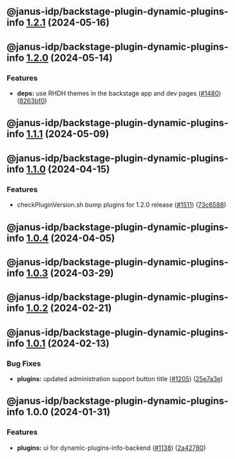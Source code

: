 ## @janus-idp/backstage-plugin-dynamic-plugins-info [1.2.1](https://github.com/janus-idp/backstage-plugins/compare/@janus-idp/backstage-plugin-dynamic-plugins-info@1.2.0...@janus-idp/backstage-plugin-dynamic-plugins-info@1.2.1) (2024-05-16)

## @janus-idp/backstage-plugin-dynamic-plugins-info [1.2.0](https://github.com/janus-idp/backstage-plugins/compare/@janus-idp/backstage-plugin-dynamic-plugins-info@1.1.1...@janus-idp/backstage-plugin-dynamic-plugins-info@1.2.0) (2024-05-14)

### Features

- **deps:** use RHDH themes in the backstage app and dev pages ([#1480](https://github.com/janus-idp/backstage-plugins/issues/1480)) ([8263bf0](https://github.com/janus-idp/backstage-plugins/commit/8263bf099736cbb0d0f2316082d338ba81fa6927))

## @janus-idp/backstage-plugin-dynamic-plugins-info [1.1.1](https://github.com/janus-idp/backstage-plugins/compare/@janus-idp/backstage-plugin-dynamic-plugins-info@1.1.0...@janus-idp/backstage-plugin-dynamic-plugins-info@1.1.1) (2024-05-09)

## @janus-idp/backstage-plugin-dynamic-plugins-info [1.1.0](https://github.com/janus-idp/backstage-plugins/compare/@janus-idp/backstage-plugin-dynamic-plugins-info@1.0.4...@janus-idp/backstage-plugin-dynamic-plugins-info@1.1.0) (2024-04-15)

### Features

- checkPluginVersion.sh bump plugins for 1.2.0 release ([#1511](https://github.com/janus-idp/backstage-plugins/issues/1511)) ([73c6588](https://github.com/janus-idp/backstage-plugins/commit/73c6588adb7e8c20907b06f2a8ef248cfd4332e4))

## @janus-idp/backstage-plugin-dynamic-plugins-info [1.0.4](https://github.com/janus-idp/backstage-plugins/compare/@janus-idp/backstage-plugin-dynamic-plugins-info@1.0.3...@janus-idp/backstage-plugin-dynamic-plugins-info@1.0.4) (2024-04-05)

## @janus-idp/backstage-plugin-dynamic-plugins-info [1.0.3](https://github.com/janus-idp/backstage-plugins/compare/@janus-idp/backstage-plugin-dynamic-plugins-info@1.0.2...@janus-idp/backstage-plugin-dynamic-plugins-info@1.0.3) (2024-03-29)

## @janus-idp/backstage-plugin-dynamic-plugins-info [1.0.2](https://github.com/janus-idp/backstage-plugins/compare/@janus-idp/backstage-plugin-dynamic-plugins-info@1.0.1...@janus-idp/backstage-plugin-dynamic-plugins-info@1.0.2) (2024-02-21)

## @janus-idp/backstage-plugin-dynamic-plugins-info [1.0.1](https://github.com/janus-idp/backstage-plugins/compare/@janus-idp/backstage-plugin-dynamic-plugins-info@1.0.0...@janus-idp/backstage-plugin-dynamic-plugins-info@1.0.1) (2024-02-13)

### Bug Fixes

- **plugins:** updated administration support button title ([#1205](https://github.com/janus-idp/backstage-plugins/issues/1205)) ([25e7a3e](https://github.com/janus-idp/backstage-plugins/commit/25e7a3ec11ba7da0faf97de7f80e5eb764429fe6))

## @janus-idp/backstage-plugin-dynamic-plugins-info 1.0.0 (2024-01-31)

### Features

- **plugins:** ui for dynamic-plugins-info-backend ([#1138](https://github.com/janus-idp/backstage-plugins/issues/1138)) ([2a42780](https://github.com/janus-idp/backstage-plugins/commit/2a427809ff521051dd77c4700a898b37fb392a9d))
